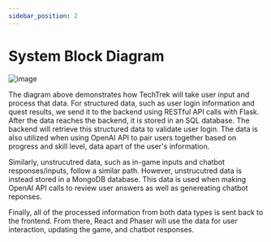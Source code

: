```yaml
---
sidebar_position: 2
---
```


# System Block Diagram

![image](https://github.com/user-attachments/assets/3f2fa9f0-8786-4aef-98c4-f160d0f308a0)

The diagram above demonstrates how TechTrek will take user input and process that data. For structured data, such as user login information and quest results, we send it to the backend using RESTful API calls with Flask. After the data reaches the backend, it is stored in an SQL database. The backend will retrieve this structured data to validate user login. The data is also utilized when using OpenAI API to pair users together based on progress and skill level, data apart of the user's information.

Similarly, unstrucutred data, such as in-game inputs and chatbot responses/inputs, follow a similar path. However, unstrucutred data is instead stored in a MongoDB database. This data is used when making OpenAI API calls to review user answers as well as genereating chatbot reponses.

Finally, all of the processed information from both data types is sent back to the frontend. From there, React and Phaser will use the data for user interaction, updating the game, and chatbot responses.
